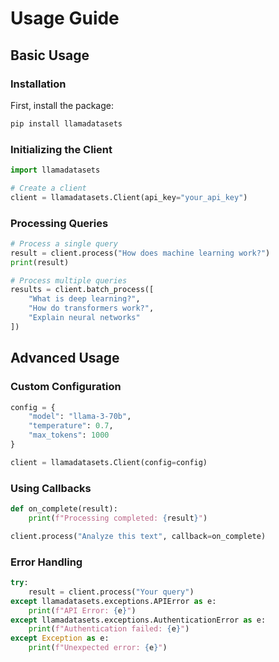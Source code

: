 # Usage Guide

## Basic Usage

### Installation

First, install the package:

```bash
pip install llamadatasets
```

### Initializing the Client

```python
import llamadatasets

# Create a client
client = llamadatasets.Client(api_key="your_api_key")
```

### Processing Queries

```python
# Process a single query
result = client.process("How does machine learning work?")
print(result)

# Process multiple queries
results = client.batch_process([
    "What is deep learning?",
    "How do transformers work?",
    "Explain neural networks"
])
```

## Advanced Usage

### Custom Configuration

```python
config = {
    "model": "llama-3-70b",
    "temperature": 0.7,
    "max_tokens": 1000
}

client = llamadatasets.Client(config=config)
```

### Using Callbacks

```python
def on_complete(result):
    print(f"Processing completed: {result}")

client.process("Analyze this text", callback=on_complete)
```

### Error Handling

```python
try:
    result = client.process("Your query")
except llamadatasets.exceptions.APIError as e:
    print(f"API Error: {e}")
except llamadatasets.exceptions.AuthenticationError as e:
    print(f"Authentication failed: {e}")
except Exception as e:
    print(f"Unexpected error: {e}")
```
